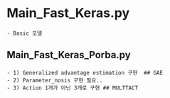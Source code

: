 # Main_Fast_Keras.py
    - Basic 모델
## Main_Fast_Keras_Porba.py
    - 1) Generalized advantage estimation 구현  ## GAE
    - 2) Parameter_nosis 구현 필요..
    - 3) Action 1개가 아닌 3개로 구현 ## MULTTACT